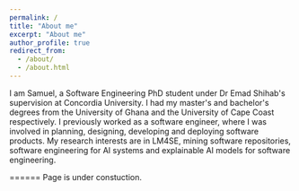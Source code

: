 ```yaml
---
permalink: /
title: "About me"
excerpt: "About me"
author_profile: true
redirect_from: 
  - /about/
  - /about.html
---
```


I am Samuel, a Software Engineering PhD student under Dr Emad Shihab's supervision at Concordia University. I had my master's and bachelor's degrees from the University of Ghana and the University of Cape Coast respectively. I previously worked as a software engineer, where I was involved in planning, designing, developing and deploying software products. My research interests are in LM4SE, mining software repositories, software engineering for AI systems and explainable AI models for software engineering.

======
Page is under constuction.